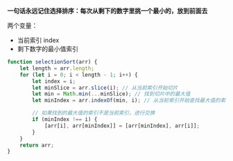 **一句话永远记住选择排序：每次从剩下的数字里挑一个最小的，放到前面去**

两个变量：
- 当前索引 index
- 剩下数字的最小值索引

```javaScript
function selectionSort(arr) {
    let length = arr.length;
    for (let i = 0; i < length - 1; i++) {
        let index = i;
        let minSlice = arr.slice(i); // 从当前索引开始切片
        let min = Math.min(...minSlice); // 找到切片中的最大值
        let minIndex = arr.indexOf(min, i); // 从当前索引开始查找最大值的索引

        // 如果找到的最大值的索引不是当前索引，进行交换
        if (minIndex !== i) {
            [arr[i], arr[minIndex]] = [arr[minIndex], arr[i]];
        }
    }
    return arr;
}


```
